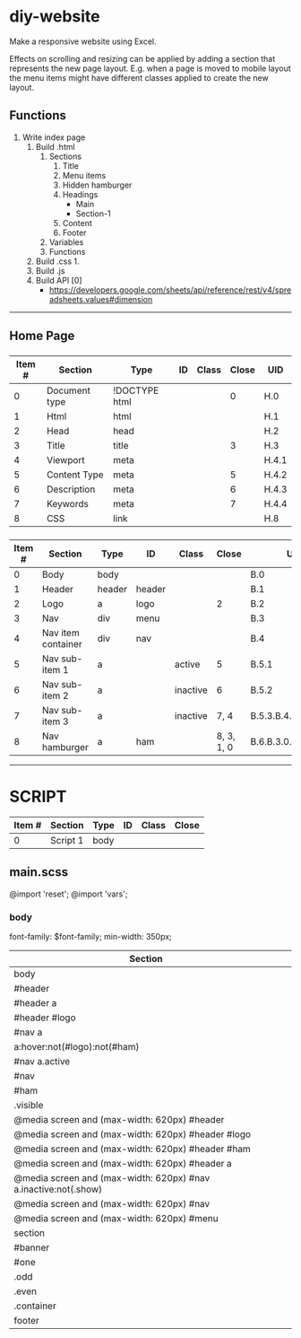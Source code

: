 # diy-website

Make a responsive website using Excel.

Effects on scrolling and resizing can be applied by adding a section that represents the new page layout. E.g. when a page is moved to mobile layout the menu items might have different classes applied to create the new layout.

## Functions

1. Write index page
    1. Build .html
        1. Sections
            1. Title
            1. Menu items
            1. Hidden hamburger
            1. Headings
                - Main
                - Section-1
            1. Content
            1. Footer
        1. Variables
        1. Functions
    1. Build .css
        1.
    1. Build .js
    1. Build API [0]
        - https://developers.google.com/sheets/api/reference/rest/v4/spreadsheets.values#dimension

---

## Home Page

### <HEAD>

| Item # | Section       | Type          | ID  | Class | Close | UID   |
| ------ | ------------- | ------------- | --- | ----- | ----- | ----- |
| 0      | Document type | !DOCTYPE html |     |       | 0     | H.0   |
| 1      | Html          | html          |     |       |       | H.1   |
| 2      | Head          | head          |     |       |       | H.2   |
| 3      | Title         | title         |     |       | 3     | H.3   |
| 4      | Viewport      | meta          |     |       |       | H.4.1 |
| 5      | Content Type  | meta          |     |       | 5     | H.4.2 |
| 6      | Description   | meta          |     |       | 6     | H.4.3 |
| 7      | Keywords      | meta          |     |       | 7     | H.4.4 |
| 8      | CSS           | link          |     |       |       | H.8   |

### <BODY>

| Item # | Section            | Type   | ID     | Class    | Close      | UID                   |
| ------ | ------------------ | ------ | ------ | -------- | ---------- | --------------------- |
| 0      | Body               | body   |        |          |            | B.0                   |
| 1      | Header             | header | header |          |            | B.1                   |
| 2      | Logo               | a      | logo   |          | 2          | B.2                   |
| 3      | Nav                | div    | menu   |          |            | B.3                   |
| 4      | Nav item container | div    | nav    |          |            | B.4                   |
| 5      | Nav sub-item 1     | a      |        | active   | 5          | B.5.1                 |
| 6      | Nav sub-item 2     | a      |        | inactive | 6          | B.5.2                 |
| 7      | Nav sub-item 3     | a      |        | inactive | 7, 4       | B.5.3.B.4.0           |
| 8      | Nav hamburger      | a      | ham    |          | 8, 3, 1, 0 | B.6.B.3.0.B.1.0.B.0.0 |

---

# SCRIPT

| Item # | Section  | Type | ID  | Class | Close |
| ------ | -------- | ---- | --- | ----- | ----- |
| 0      | Script 1 | body |     |       |       |

## main.scss

@import 'reset';
@import 'vars';

### body

font-family: \$font-family;
min-width: 350px;

| Section                                                         |     |
| --------------------------------------------------------------- | --- |
| body                                                            |     |
| #header                                                         |     |
| #header a                                                       |     |
| #header #logo                                                   |     |
| #nav a                                                          |     |
| a:hover:not(#logo):not(#ham)                                    |     |
| #nav a.active                                                   |     |
| #nav                                                            |     |
| #ham                                                            |     |
| .visible                                                        |     |
| @media screen and (max-width: 620px) #header                    |     |
| @media screen and (max-width: 620px) #header #logo              |     |
| @media screen and (max-width: 620px) #header #ham               |     |
| @media screen and (max-width: 620px) #header a                  |     |
| @media screen and (max-width: 620px) #nav a.inactive:not(.show) |     |
| @media screen and (max-width: 620px) #nav                       |     |
| @media screen and (max-width: 620px) #menu                      |     |
| section                                                         |     |
| #banner                                                         |     |
| #one                                                            |     |
| .odd                                                            |     |
| .even                                                           |     |
| .container                                                      |     |
| footer                                                          |     |
